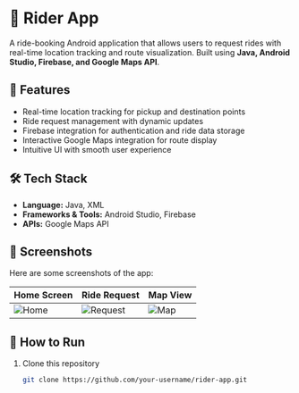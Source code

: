 # 🚖 Rider App

A ride-booking Android application that allows users to request rides with real-time location tracking and route visualization. Built using **Java, Android Studio, Firebase, and Google Maps API**.  

## 📱 Features
- Real-time location tracking for pickup and destination points  
- Ride request management with dynamic updates  
- Firebase integration for authentication and ride data storage  
- Interactive Google Maps integration for route display  
- Intuitive UI with smooth user experience  

## 🛠️ Tech Stack
- **Language:** Java, XML  
- **Frameworks & Tools:** Android Studio, Firebase  
- **APIs:** Google Maps API  

## 📸 Screenshots
Here are some screenshots of the app:  

| Home Screen | Ride Request | Map View |
|-------------|--------------|----------|
| ![Home](screenshots/home.png) | ![Request](screenshots/request.png) | ![Map](screenshots/map.png) |

## 🚀 How to Run
1. Clone this repository  
   ```bash
   git clone https://github.com/your-username/rider-app.git
